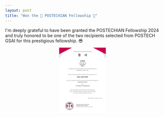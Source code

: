 ```yaml
---
layout: post
title: "Won the 🎊 POSTECHIAN Fellowship 🎊"
---
```


I'm deeply grateful to have been granted the POSTECHIAN Fellowship 2024 and truly honored to be one of the two recipients selected from POSTECH GSAI for this prestigious fellowship. 😎

<center> <img src="/experiences/images/graduation.jpg" width="30%" height="30%"> </center>